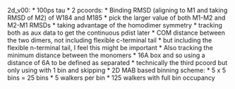 2d_v00:
    * 100ps tau
    * 2 pcoords:
        * Binding RMSD (aligning to M1 and taking RMSD of M2) of W184 and M185
            * pick the larger value of both M1-M2 and M2-M1 RMSDs
                * taking advantage of the homodimer symmetry
            * tracking both as aux data to get the continuous pdist later
        * COM distance between the two dimers, not including flexible c-terminal tail
            * but including the flexible n-terminal tail, I feel this might be important
    * Also tracking the minimum distance between the monomers
        * 16A box and so using a distance of 6A to be defined as separated
        * technically the third pcoord but only using with 1 bin and skipping
    * 2D MAB based binning scheme:
        * 5 x 5 bins = 25 bins
        * 5 walkers per bin
        * 125 walkers with full bin occupancy
